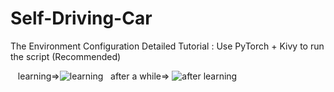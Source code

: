 # Self-Driving-Car
The Environment Configuration Detailed Tutorial : Use PyTorch + Kivy to run the script (Recommended)

&nbsp;&nbsp;&nbsp;learning=>![learning](https://media.giphy.com/media/3ohc0UkOx7cjVWB6fK/giphy.gif)&nbsp;&nbsp;&nbsp;after a while=>
![after learning](https://media.giphy.com/media/3ohc1czAG9Z7zTboM8/giphy.gif)
